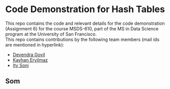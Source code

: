 # Code Demonstration for Hash Tables
This repo contains the code and relevant details for the code demonstration (Assignment 6) for the course MSDS-610, part of the MS in Data Science program at the University of San Francisco.  
This repo contains contributions by the following team members (mail ids are mentioned in hyperlink):
- [Devendra Govil](mailto:dgovil@dons.usfca.edu)
- [Kayhan Eryilmaz](mailto:kkeryilmaz@dons.usfca.edu)
- [Ity Soni](mailto:isoni@dons.usfca.edu)

## Som